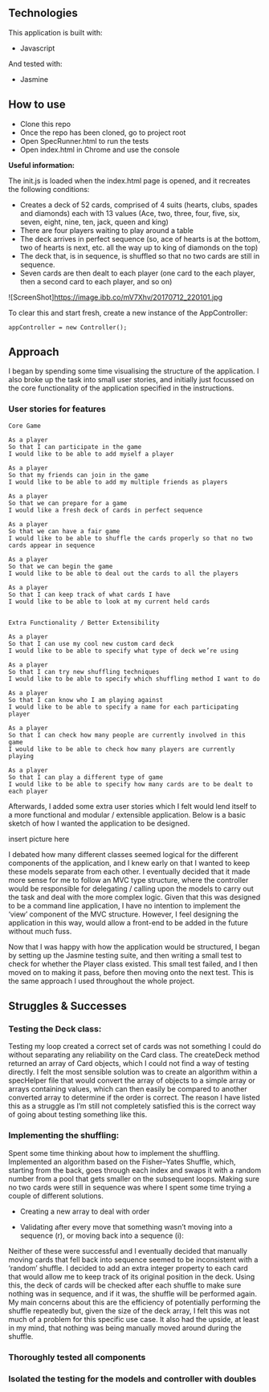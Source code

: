 ## Technologies

This application is built with:
- Javascript

And tested with:
- Jasmine

## How to use

- Clone this repo
- Once the repo has been cloned, go to project root
- Open SpecRunner.html to run the tests
- Open index.html in Chrome and use the console

**Useful information:**

The init.js is loaded when the index.html page is opened, and it recreates the following conditions:

- Creates a deck of 52 cards, comprised of 4 suits (hearts, clubs, spades and diamonds) each with 13 values (Ace, two, three, four, five, six, seven, eight, nine, ten, jack, queen and king)
- There are four players waiting to play around a table
- The deck arrives in perfect sequence (so, ace of hearts is at the bottom, two of hearts is next, etc. all the way up to king of diamonds on the top)
- The deck that, is in sequence, is shuffled so that no two cards are still in sequence.
- Seven cards are then dealt to each player (one card to the each player, then a second card to each player, and so on)

![ScreenShot]https://image.ibb.co/mV7Xhv/20170712_220101.jpg

To clear this and start fresh, create a new instance of the AppController:

```
appController = new Controller();
```

## Approach

I began by spending some time visualising the structure of the application.  I also broke up the task into small user stories, and initially just focussed on the core functionality of the application specified in the instructions.  

### User stories for features
```
Core Game

As a player
So that I can participate in the game
I would like to be able to add myself a player

As a player
So that my friends can join in the game
I would like to be able to add my multiple friends as players

As a player
So that we can prepare for a game
I would like a fresh deck of cards in perfect sequence

As a player
So that we can have a fair game
I would like to be able to shuffle the cards properly so that no two cards appear in sequence

As a player
So that we can begin the game
I would like to be able to deal out the cards to all the players

As a player
So that I can keep track of what cards I have
I would like to be able to look at my current held cards


Extra Functionality / Better Extensibility

As a player
So that I can use my cool new custom card deck
I would like to be able to specify what type of deck we’re using

As a player
So that I can try new shuffling techniques
I would like to be able to specify which shuffling method I want to do

As a player
So that I can know who I am playing against
I would like to be able to specify a name for each participating player

As a player
So that I can check how many people are currently involved in this game
I would like to be able to check how many players are currently playing

As a player
So that I can play a different type of game
I would like to be able to specify how many cards are to be dealt to each player
```

Afterwards, I added some extra user stories which I felt would lend itself to a more functional and modular / extensible application.  Below is a basic sketch of how I wanted the application to be designed.

insert picture here

I debated how many different classes seemed logical for the different components of the application, and I knew early on that I wanted to keep these models separate from each other.  I eventually decided that it made more sense for me to follow an MVC type structure, where the controller would be responsible for delegating / calling upon the models to carry out the task and deal with the more complex logic.  Given that this was designed to be a command line application, I have no intention to implement the ‘view’ component of the MVC structure.  However, I feel designing the application in this way, would allow a front-end to be added in the future without much fuss.

Now that I was happy with how the application would be structured, I began by setting up the Jasmine testing suite, and then writing a small test to check for whether the Player class existed.  This small test failed, and I then moved on to making it pass, before then moving onto the next test.  This is the same approach I used throughout the whole project.

## Struggles & Successes

### Testing the Deck class:

Testing my loop created a correct set of cards was not something I could do without separating any reliability on the Card class.  The createDeck method returned an array of Card objects, which I could not find a way of testing directly.  I felt the most sensible solution was to create an algorithm within a specHelper file that would convert the array of objects to a simple array or arrays containing values, which can then easily be compared to another converted array to determine if the order is correct.  The reason I have listed this as a struggle as I’m still not completely satisfied this is the correct way of going about testing something like this.

### Implementing the shuffling:

Spent some time thinking about how to implement the shuffling.  Implemented an algorithm based on the Fisher–Yates Shuffle, which, starting from the back, goes through each index and swaps it with a random number from a pool that gets smaller on the subsequent loops.  Making sure no two cards were still in sequence was where I spent some time trying a couple of different solutions.   

- Creating a new array to deal with order

- Validating after every move that something wasn’t moving into a sequence (r), or moving back into a sequence (i):

Neither of these were successful and I eventually decided that manually moving cards that fell back into sequence seemed to be inconsistent with a ‘random’ shuffle.  I decided to add an extra integer property to each card that would allow me to keep track of its original position in the deck.  Using this, the deck of cards will be checked after each shuffle to make sure nothing was in sequence, and if it was, the shuffle will be performed again.  My main concerns about this are the efficiency of potentially performing the shuffle repeatedly but, given the size of the deck array, I felt this was not much of a problem for this specific use case.  It also had the upside, at least in my mind, that nothing was being manually moved around during the shuffle.

### Thoroughly tested all components

### Isolated the testing for the models and controller with doubles
